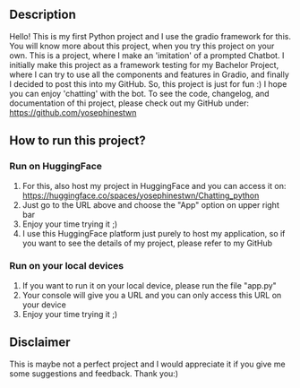 ## Description

Hello! This is my first Python project and I use the gradio framework for this. You will know more about this project, when you try this project on your own. This is a project, where I make an 'imitation' of a prompted Chatbot. I initially make this project as a framework testing for my Bachelor Project, where I can try to use all the components and features in Gradio, and finally I decided to post this into my GitHub. So, this project is just for fun :) I hope you can enjoy 'chatting' with the bot.
To see the code, changelog, and documentation of thi project, please check out my GitHub under: https://github.com/yosephinestwn 

## How to run this project?

### Run on HuggingFace

1. For this, also host my project in HuggingFace and you can access it on: https://huggingface.co/spaces/yosephinestwn/Chatting_python
2. Just go to the URL above and choose the "App" option on upper right bar
3. Enjoy your time trying it ;)
4. I use this HuggingFace platform just purely to host my application, so if you want to see the details of my project, please refer to my GitHub

### Run on your local devices
1. If you want to run it on your local device, please run the file "app.py"
2. Your console will give you a URL and you can only access this URL on your device
3. Enjoy your time trying it ;)

## Disclaimer
This is maybe not a perfect project and I would appreciate it if you give me some suggestions and feedback. Thank you:)
